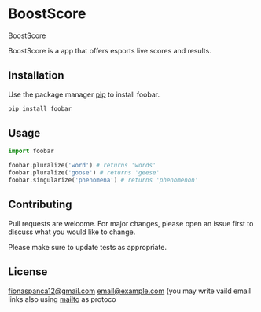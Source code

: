 # BoostScore
BoostScore

BoostScore is a app that offers esports live scores and results.

## Installation

Use the package manager [pip](https://pip.pypa.io/en/stable/) to install foobar.

```bash
pip install foobar
```

## Usage

```python
import foobar

foobar.pluralize('word') # returns 'words'
foobar.pluralize('goose') # returns 'geese'
foobar.singularize('phenomena') # returns 'phenomenon'
```

## Contributing
Pull requests are welcome. For major changes, please open an issue first to discuss what you would like to change.

Please make sure to update tests as appropriate.

## License
[fionaspanca12@gmail.com](https://choosealicense.com/licenses/mit/)
<email@example.com> (you may write vaild email links also using [mailto](mailto:email@example.com) as protoco
